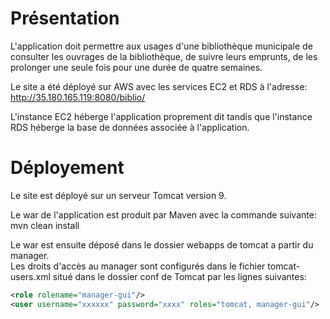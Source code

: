 # Présentation

L'application doit permettre aux usages d'une bibliothèque municipale de consulter les ouvrages de la bibliothèque, de suivre
leurs emprunts, de les prolonger une seule fois pour une durée de quatre semaines. 

Le site a été déployé sur AWS avec les services EC2 et RDS à l'adresse: http://35.180.165.119:8080/biblio/

L'instance EC2 héberge l'application proprement dit tandis que l'instance RDS héberge la base de données associée à l'application.

# Déployement

Le site est déployé sur un serveur Tomcat version 9. <br/>

Le war de l'application est produit par Maven avec la commande suivante:  mvn clean install <br/>

Le war est ensuite déposé dans le dossier webapps de tomcat a partir du manager. <br/>
Les droits d'accès au manager sont configurés dans le fichier tomcat-users.xml situé dans le dossier conf de Tomcat par les
lignes suivantes:<br/>

```xml
<role rolename="manager-gui"/>
<user username="xxxxxx" password="xxxx" roles="tomcat, manager-gui"/>
```
